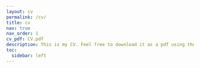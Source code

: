 ```yaml
---
layout: cv
permalink: /cv/
title: cv
nav: true
nav_order: 1
cv_pdf: CV.pdf
description: This is my CV. Feel free to download it as a pdf using the link on the top right of the page/
toc:
  sidebar: left
---
```

